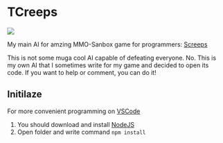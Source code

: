 # TCreeps
<p align = "left"><img src="https://cdn.cloudflare.steamstatic.com/steam/apps/464350/header.jpg?t=1636394553"></p>

My main AI for amzing MMO-Sanbox game for programmers: [Screeps](https://screeps.com/)

This is not some muga cool AI capable of defeating everyone. No. This is my own AI that I sometimes write for my game and decided to open its code. If you want to help or comment, you can do it!

## Initilaze 
For more convenient programming on [VSCode](https://code.visualstudio.com/) 
 1) You should download and install [NodeJS](https://nodejs.org/en/)
 2) Open folder and write command `npm install`

